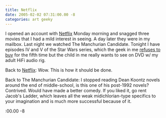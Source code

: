 ```yaml
---
title: Netflix
date: 2005-02-02 07:31:00.00 -8
categories: art geeky
---
```

I opened an account with [Netflix](http://www.netflix.com/Default) Monday morning and snagged three movies that I had a mild interest in seeing. A day later they were in my mailbox. Last night we watched The Manchurian Candidate. Tonight I have episodes IV and V of the Star Wars series, which the geek in me [refuses to buy](http://www.jokerbone.com/2004/02/12/1983-where-are-you/) for the fifth time but the child in me really wants to see on DVD w/ my adult HiFi audio rig.

Back to [Netflix](http://www.netflix.com/Default): Wow. This is how it should be done.

Back to The Manchurian Candidate: I stopped reading Dean Koontz novels around the end of middle-school, is this one of his post-1992 novels? Contrived. Would have made a better comedy. If you liked it, go rent Jacob's Ladder, which leaves all the weak midichlorian-type specifics to your imagination and is much more successful because of it.

:00.00 -8
